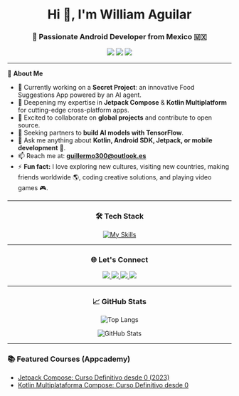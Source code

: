 <h1 align="center">Hi 👋, I'm William Aguilar</h1>
<h3 align="center">🚀 Passionate Android Developer from Mexico 🇲🇽</h3>

<p align="center">
  <img src="https://img.shields.io/badge/Kotlin-7F52FF?style=for-the-badge&logo=kotlin&logoColor=white"/>
  <img src="https://img.shields.io/badge/Android-3DDC84?style=for-the-badge&logo=android&logoColor=white"/>
  <img src="https://img.shields.io/badge/Jetpack%20Compose-4285F4?style=for-the-badge&logo=android&logoColor=white"/>
</p>

---

🌟 **About Me**

- 🔭 Currently working on a **Secret Project**: an innovative Food Suggestions App powered by an AI agent.
- 🌱 Deepening my expertise in **Jetpack Compose** & **Kotlin Multiplatform** for cutting-edge cross-platform apps.
- 👯 Excited to collaborate on **global projects** and contribute to open source.
- 🤝 Seeking partners to **build AI models with TensorFlow**.
- 💬 Ask me anything about **Kotlin, Android SDK, Jetpack, or mobile development** 📱.
- 📫 Reach me at: **guillermo300@outlook.es**
- ⚡ **Fun fact:** I love exploring new cultures, visiting new countries, making friends worldwide 🌎, coding creative solutions, and playing video games 🎮.

---

<h3 align="center">🛠️ Tech Stack</h3>
<p align="center">
  <a href="https://skillicons.dev">
    <img src="https://skillicons.dev/icons?i=androidstudio,kotlin,java,git,github,gradle,firebase,graphql,postman,githubactions" alt="My Skills"/>
  </a>
</p>

---

<h3 align="center">🌐 Let's Connect</h3>
<p align="center">
  <a href="https://linkedin.com/in/william-aguilar-san" target="_blank">
    <img src="https://img.shields.io/badge/LinkedIn-0A66C2?style=for-the-badge&logo=linkedin&logoColor=white"/>
  </a>
  <a href="https://instagram.com/willaguilar" target="_blank">
    <img src="https://img.shields.io/badge/Instagram-E4405F?style=for-the-badge&logo=instagram&logoColor=white"/>
  </a>
  <a href="https://www.youtube.com/@watechgame" target="_blank">
    <img src="https://img.shields.io/badge/YouTube-FF0000?style=for-the-badge&logo=youtube&logoColor=white"/>
  </a>
  <a href="https://www.hackerrank.com/williamag" target="_blank">
    <img src="https://img.shields.io/badge/HackerRank-2EC866?style=for-the-badge&logo=hackerrank&logoColor=white"/>
  </a>
</p>

---

<h3 align="center">📈 GitHub Stats</h3>
<p align="center">
  <img src="https://github-readme-stats.vercel.app/api/top-langs?username=william-aguilar&show_icons=true&theme=dark&locale=en&layout=compact" alt="Top Langs" />
</p>
<p align="center">
  <img src="https://github-readme-stats.vercel.app/api?username=william-aguilar&show_icons=true&theme=dark&locale=en" alt="GitHub Stats" />
</p>

---

### 📚 Featured Courses (Appcademy)

- [Jetpack Compose: Curso Definitivo desde 0 (2023)](https://www.appcademy.dev/view/courses/jetpack-compose-curso-definitivo-desde-0-2023)
- [Kotlin Multiplataforma Compose: Curso Definitivo desde 0](https://www.appcademy.dev/view/courses/kotlin-multiplataforma-compose-curso-definitivo-desde-0/2767726-introduccion/8925898-presentacion-del-curso)
